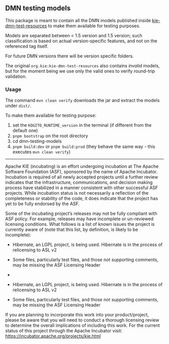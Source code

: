 <!--
   Licensed to the Apache Software Foundation (ASF) under one
   or more contributor license agreements.  See the NOTICE file
   distributed with this work for additional information
   regarding copyright ownership.  The ASF licenses this file
   to you under the Apache License, Version 2.0 (the
   "License"); you may not use this file except in compliance
   with the License.  You may obtain a copy of the License at
     http://www.apache.org/licenses/LICENSE-2.0
   Unless required by applicable law or agreed to in writing,
   software distributed under the License is distributed on an
   "AS IS" BASIS, WITHOUT WARRANTIES OR CONDITIONS OF ANY
   KIND, either express or implied.  See the License for the
   specific language governing permissions and limitations
   under the License.
-->

## DMN testing models

This package is meant to contain all the DMN models published inside [kie-dmn-test-resources](https://github.com/apache/incubator-kie-drools/tree/main/kie-dmn/kie-dmn-test-resources) to make them available for testing purposes.

Models are separated between < 1.5 version and 1.5 version; such classification is based on actual version-specific features, and not on the referenced tag itself.

For future DMN versions there will be version specific folders.

The original `org.kie:kie-dmn-test-resources` also contains _invalid_ models, but for the moment being we use only the valid ones to verify round-trip validation.

### Usage

The command `mvn clean verify` downloads the jar and extract the models under `dist/`.

To make them available for testing purpose:

1. set the `KOGITO_RUNTIME_version` in the terminal (if different from the default one)
2. `pnpm bootstrap` on the root directory
3. cd dmn-testing-models
4. `pnpm build:dev` or `pnpm build:prod` (they behave the same way - this executes `mvn clean verify`)

---

Apache KIE (incubating) is an effort undergoing incubation at The Apache Software
Foundation (ASF), sponsored by the name of Apache Incubator. Incubation is
required of all newly accepted projects until a further review indicates that
the infrastructure, communications, and decision making process have stabilized
in a manner consistent with other successful ASF projects. While incubation
status is not necessarily a reflection of the completeness or stability of the
code, it does indicate that the project has yet to be fully endorsed by the ASF.

Some of the incubating project’s releases may not be fully compliant with ASF
policy. For example, releases may have incomplete or un-reviewed licensing
conditions. What follows is a list of known issues the project is currently
aware of (note that this list, by definition, is likely to be incomplete):

- Hibernate, an LGPL project, is being used. Hibernate is in the process of relicensing to ASL v2
- Some files, particularly test files, and those not supporting comments, may be missing the ASF Licensing Header
-

- Hibernate, an LGPL project, is being used. Hibernate is in the process of
  relicensing to ASL v2
- Some files, particularly test files, and those not supporting comments, may
  be missing the ASF Licensing Header

If you are planning to incorporate this work into your product/project, please
be aware that you will need to conduct a thorough licensing review to determine
the overall implications of including this work. For the current status of this
project through the Apache Incubator visit:
https://incubator.apache.org/projects/kie.html
